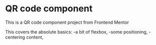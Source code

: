 # QR code component
 This is a QR code component project from Frontend Mentor

This covers the absolute basics:
-a bit of flexbox,
-some positioning,
-centering content,